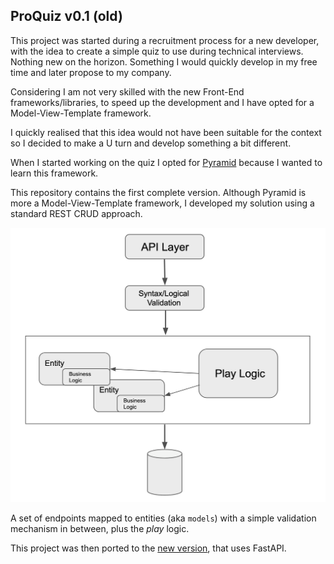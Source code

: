 ## ProQuiz v0.1 (old)

This project was started during a recruitment process for a new developer, with the idea to create a simple quiz to use during technical interviews. Nothing new on the horizon. Something I would quickly develop in my free time and later propose to my company.

Considering I am not very skilled with the new Front-End frameworks/libraries, to speed up the development and I have opted for a Model-View-Template framework.

I quickly realised that this idea would not have been suitable for the context so I decided to make a U turn and develop something a bit different.

When I started working on the quiz I opted for [Pyramid](https://docs.pylonsproject.org/projects/pyramid/en/latest/) because I wanted to learn this framework.

This repository contains the first complete version. Although Pyramid is more a Model-View-Template framework, I developed my solution using a standard REST CRUD approach.

![Diagram version 1](docs/pyramid-diagram.png "Diagram v.1")

A set of endpoints mapped to entities (aka `models`) with a simple validation mechanism in between, plus the _play_ logic.

This project was then ported to the [new version](https://github.com/mp-83/proquiz), that uses FastAPI.
